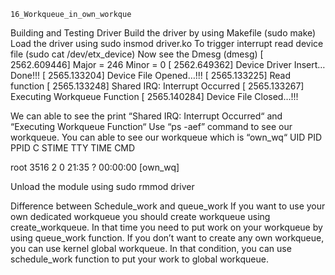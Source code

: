    
	
	16_Workqueue_in_own_workque


Building and Testing Driver
Build the driver by using Makefile (sudo make)
Load the driver using sudo insmod driver.ko
To trigger interrupt read device file (sudo cat /dev/etx_device)
Now see the Dmesg (dmesg)
[ 2562.609446] Major = 246 Minor = 0
[ 2562.649362] Device Driver Insert…Done!!!
[ 2565.133204] Device File Opened…!!!
[ 2565.133225] Read function
[ 2565.133248] Shared IRQ: Interrupt Occurred
[ 2565.133267] Executing Workqueue Function
[ 2565.140284] Device File Closed…!!!

We can able to see the print “Shared IRQ: Interrupt Occurred“ and “Executing Workqueue Function“
Use “ps -aef” command to see our workqueue. You can able to see our workqueue which is “own_wq“
UID    PID   PPID     C     STIME     TTY       TIME            CMD

root   3516     2          0       21:35        ?        00:00:00   [own_wq]

Unload the module using sudo rmmod driver
 

Difference between Schedule_work and queue_work
If you want to use your own dedicated workqueue you should create workqueue using create_workqueue. In that time you need to put work on your workqueue by using queue_work function.
If you don’t want to create any own workqueue, you can use kernel global workqueue. In that condition, you can use schedule_work function to put your work to global workqueue.
